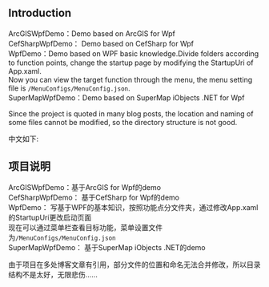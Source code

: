 ## Introduction
ArcGISWpfDemo：Demo based on ArcGIS for Wpf     
CefSharpWpfDemo： Demo based on CefSharp for Wpf   
WpfDemo：Demo based on WPF basic knowledge.Divide folders according to function points, change the startup page by modifying the StartupUri of App.xaml.     
Now you can view the target function through the menu, the menu setting file is `/MenuConfigs/MenuConfig.json`.   
SuperMapWpfDemo：Demo based on SuperMap iObjects .NET for Wpf

Since the project is quoted in many blog posts, the location and naming of some files cannot be modified, so the directory structure is not good.   

中文如下:
## 项目说明
ArcGISWpfDemo：基于ArcGIS for Wpf的demo    
CefSharpWpfDemo： 基于CefSharp for Wpf的demo    
WpfDemo： 写基于WPF的基本知识，按照功能点分文件夹，通过修改App.xaml的StartupUri更改启动页面    
现在可以通过菜单栏查看目标功能，菜单设置文件为`/MenuConfigs/MenuConfig.json`    
SuperMapWpfDemo：  基于SuperMap iObjects .NET的demo 
 
由于项目在多处博客文章有引用，部分文件的位置和命名无法合并修改，所以目录结构不是太好，无限悲伤……    
